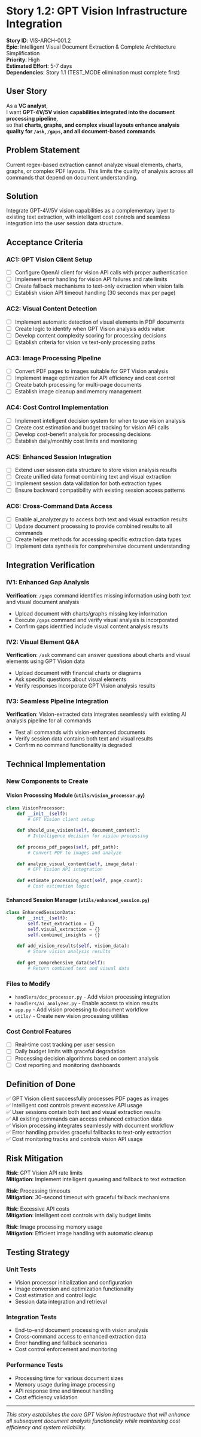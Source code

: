 # Story 1.2: GPT Vision Infrastructure Integration

**Story ID**: VIS-ARCH-001.2  
**Epic**: Intelligent Visual Document Extraction & Complete Architecture Simplification  
**Priority**: High  
**Estimated Effort**: 5-7 days  
**Dependencies**: Story 1.1 (TEST_MODE elimination must complete first)  

## User Story

As a **VC analyst**,  
I want **GPT-4V/5V vision capabilities integrated into the document processing pipeline**,  
so that **charts, graphs, and complex visual layouts enhance analysis quality for `/ask`, `/gaps`, and all document-based commands**.

## Problem Statement

Current regex-based extraction cannot analyze visual elements, charts, graphs, or complex PDF layouts. This limits the quality of analysis across all commands that depend on document understanding.

## Solution

Integrate GPT-4V/5V vision capabilities as a complementary layer to existing text extraction, with intelligent cost controls and seamless integration into the user session data structure.

## Acceptance Criteria

### AC1: GPT Vision Client Setup
- [ ] Configure OpenAI client for vision API calls with proper authentication
- [ ] Implement error handling for vision API failures and rate limits
- [ ] Create fallback mechanisms to text-only extraction when vision fails
- [ ] Establish vision API timeout handling (30 seconds max per page)

### AC2: Visual Content Detection
- [ ] Implement automatic detection of visual elements in PDF documents
- [ ] Create logic to identify when GPT Vision analysis adds value
- [ ] Develop content complexity scoring for processing decisions
- [ ] Establish criteria for vision vs text-only processing paths

### AC3: Image Processing Pipeline
- [ ] Convert PDF pages to images suitable for GPT Vision analysis
- [ ] Implement image optimization for API efficiency and cost control
- [ ] Create batch processing for multi-page documents
- [ ] Establish image cleanup and memory management

### AC4: Cost Control Implementation
- [ ] Implement intelligent decision system for when to use vision analysis
- [ ] Create cost estimation and budget tracking for vision API calls
- [ ] Develop cost-benefit analysis for processing decisions
- [ ] Establish daily/monthly cost limits and monitoring

### AC5: Enhanced Session Integration
- [ ] Extend user session data structure to store vision analysis results
- [ ] Create unified data format combining text and visual extraction
- [ ] Implement session data validation for both extraction types
- [ ] Ensure backward compatibility with existing session access patterns

### AC6: Cross-Command Data Access
- [ ] Enable ai_analyzer.py to access both text and visual extraction results
- [ ] Update document processing to provide combined results to all commands
- [ ] Create helper methods for accessing specific extraction data types
- [ ] Implement data synthesis for comprehensive document understanding

## Integration Verification

### IV1: Enhanced Gap Analysis
**Verification**: `/gaps` command identifies missing information using both text and visual document analysis
- Upload document with charts/graphs missing key information
- Execute `/gaps` command and verify visual analysis is incorporated
- Confirm gaps identified include visual content analysis results

### IV2: Visual Element Q&A
**Verification**: `/ask` command can answer questions about charts and visual elements using GPT Vision data
- Upload document with financial charts or diagrams
- Ask specific questions about visual elements
- Verify responses incorporate GPT Vision analysis results

### IV3: Seamless Pipeline Integration
**Verification**: Vision-extracted data integrates seamlessly with existing AI analysis pipeline for all commands
- Test all commands with vision-enhanced documents
- Verify session data contains both text and visual results
- Confirm no command functionality is degraded

## Technical Implementation

### New Components to Create

#### Vision Processing Module (`utils/vision_processor.py`)
```python
class VisionProcessor:
    def __init__(self):
        # GPT Vision client setup
        
    def should_use_vision(self, document_content):
        # Intelligence decision for vision processing
        
    def process_pdf_pages(self, pdf_path):
        # Convert PDF to images and analyze
        
    def analyze_visual_content(self, image_data):
        # GPT Vision API integration
        
    def estimate_processing_cost(self, page_count):
        # Cost estimation logic
```

#### Enhanced Session Manager (`utils/enhanced_session.py`)
```python
class EnhancedSessionData:
    def __init__(self):
        self.text_extraction = {}
        self.visual_extraction = {}
        self.combined_insights = {}
        
    def add_vision_results(self, vision_data):
        # Store vision analysis results
        
    def get_comprehensive_data(self):
        # Return combined text and visual data
```

### Files to Modify
- `handlers/doc_processor.py` - Add vision processing integration
- `handlers/ai_analyzer.py` - Enable access to vision results
- `app.py` - Add vision processing to document workflow
- `utils/` - Create new vision processing utilities

### Cost Control Features
- [ ] Real-time cost tracking per user session
- [ ] Daily budget limits with graceful degradation
- [ ] Processing decision algorithms based on content analysis
- [ ] Cost reporting and monitoring dashboards

## Definition of Done

✅ GPT Vision client successfully processes PDF pages as images  
✅ Intelligent cost controls prevent excessive API usage  
✅ User sessions contain both text and visual extraction results  
✅ All existing commands can access enhanced extraction data  
✅ Vision processing integrates seamlessly with document workflow  
✅ Error handling provides graceful fallbacks to text-only extraction  
✅ Cost monitoring tracks and controls vision API usage  

## Risk Mitigation

**Risk**: GPT Vision API rate limits  
**Mitigation**: Implement intelligent queueing and fallback to text extraction

**Risk**: Processing timeouts  
**Mitigation**: 30-second timeout with graceful fallback mechanisms

**Risk**: Excessive API costs  
**Mitigation**: Intelligent cost controls with daily budget limits

**Risk**: Image processing memory usage  
**Mitigation**: Efficient image handling with automatic cleanup

## Testing Strategy

### Unit Tests
- Vision processor initialization and configuration
- Image conversion and optimization functionality
- Cost estimation and control logic
- Session data integration and retrieval

### Integration Tests  
- End-to-end document processing with vision analysis
- Cross-command access to enhanced extraction data
- Error handling and fallback scenarios
- Cost control enforcement and monitoring

### Performance Tests
- Processing time for various document sizes
- Memory usage during image processing
- API response time and timeout handling
- Cost efficiency validation

---

*This story establishes the core GPT Vision infrastructure that will enhance all subsequent document analysis functionality while maintaining cost efficiency and system reliability.*
